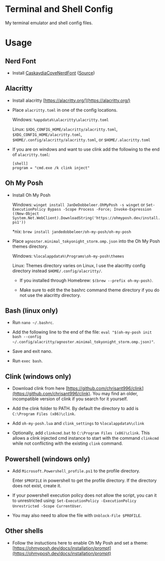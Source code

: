 # Terminal and Shell Config

My terminal emulator and shell config files.

# Usage

## Nerd Font

- Install [CaskaydiaCoveNerdFont](./font/CascadiaCoveNerdFont.7z) ([Source](https://www.nerdfonts.com/font-downloads))

## Alacritty

- Install alacritty [https://alacritty.org/](https://alacritty.org/)

- Place `alacritty.toml` in one of the config locations.

    Windows: `%appdata%\alacritty\alacritty.toml`

    Linux: `$XDG_CONFIG_HOME/alacritty/alacritty.toml`, `$XDG_CONFIG_HOME/alacritty.toml`, `$HOME/.config/alacritty/alacritty.toml`, or `$HOME/.alacritty.toml`

- If you are on windows and want to use clink add the following to the end of `alacritty.toml`:

    ```
    [shell]
    program = "cmd.exe /k clink inject"
    ```

## Oh My Posh

- Install Oh My Posh

    Windows: `winget install JanDeDobbeleer.OhMyPosh -s winget` or `Set-ExecutionPolicy Bypass -Scope Process -Force; Invoke-Expression ((New-Object System.Net.WebClient).DownloadString('https://ohmyposh.dev/install.ps1'))`

    *nix: `brew install jandedobbeleer/oh-my-posh/oh-my-posh`

- Place `agnoster.minimal_tokyonight_storm.omp.json` into the Oh My Posh themes directory.

    Windows: `%localappdata%\Programs\oh-my-posh\themes`

    Linux: Themes directory varies on Linux, I use the alacritty config directory instead `$HOME/.config/alacritty/`.

    - If you installed through Homebrew: `$(brew --prefix oh-my-posh)`.

    - Make sure to edit the the bashrc command theme directory if you do not use the alacritty directory.

## Bash (linux only)

- Run `nano ~/.bashrc`.

- Add the following line to the end of the file: `eval "$(oh-my-posh init bash --config ~/.config/alacritty/agnoster.minimal_tokyonight_storm.omp.json)"`.

- Save and exit nano.

- Run `exec bash`.

## Clink (windows only)

- Download clink from here [https://github.com/chrisant996/clink](https://github.com/chrisant996/clink). You may find an older, incompatible version of clink if you search for it yourself.

- Add the clink folder to PATH. By default the directory to add is `C:\Program Files (x86)\clink`.

- Add `oh-my-posh.lua` and `clink_settings` to `%localappdata%\clink`

- Optionally, add `clinkcmd.bat` to `C:\Program Files (x86)\clink`. This allows a clink injected cmd instance to start with the command `clinkcmd` while not conflicting with the existing `clink` command.

## Powershell (windows only)

- Add `Microsoft.Powershell_profile.ps1` to the profile directory. 

    Enter `$PROFILE` in powershell to get the profile directory. If the directory does not exist, create it.

- If your powershell execution policy does not allow the script, you can it to unrestricted using: `Set-ExecutionPolicy -ExecutionPolicy Unrestricted -Scope CurrentUser`.

- You may also need to allow the file with `Unblock-File $PROFILE`.

## Other shells

- Follow the instuctions here to enable Oh My Posh and set a theme: [https://ohmyposh.dev/docs/installation/prompt](https://ohmyposh.dev/docs/installation/prompt)